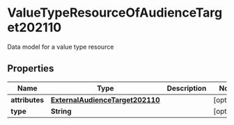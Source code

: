 

# ValueTypeResourceOfAudienceTarget202110

Data model for a value type resource

## Properties

| Name | Type | Description | Notes |
|------------ | ------------- | ------------- | -------------|
|**attributes** | [**ExternalAudienceTarget202110**](ExternalAudienceTarget202110.md) |  |  [optional] |
|**type** | **String** |  |  [optional] |




